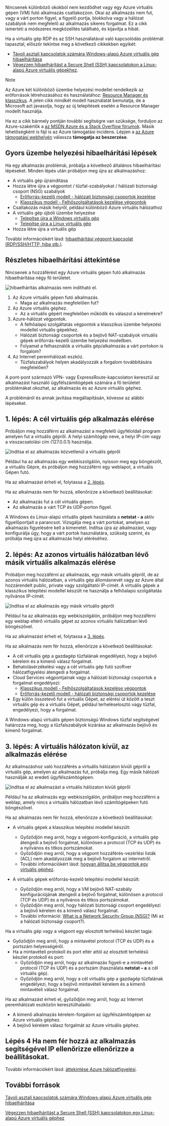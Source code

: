 Nincsenek különböző okokból nem kezdődhet vagy egy Azure virtuális gépen (VM) futó alkalmazás csatlakozzon. Okai az alkalmazás nem fut, vagy a várt porton figyel, a figyelő portja, blokkolva vagy a hálózat szabályok nem megfelelő az alkalmazás sikeres forgalmat. Ez a cikk ismerteti a módszeres megközelítés található, és kijavítja a hibát.

Ha a virtuális gép RDP és az SSH használatával való kapcsolódás problémát tapasztal, először tekintse meg a következő cikkekben egyikét:

* [Távoli asztali kapcsolatok számára Windows-alapú Azure virtuális gép hibaelhárítása](../articles/virtual-machines/windows/troubleshoot-rdp-connection.md)
* [Végezzen hibaelhárítást a Secure Shell (SSH) kapcsolatokon a Linux-alapú Azure virtuális gépekhez](../articles/virtual-machines/linux/troubleshoot-ssh-connection.md).

> [!NOTE]
> Az Azure két különböző üzembe helyezési modellel rendelkezik az erőforrások létrehozásához és használatához: [Resource Manager és klasszikus](../articles/resource-manager-deployment-model.md). A jelen cikk mindkét modell használatát bemutatja, de a Microsoft azt javasolja, hogy az új telepítések esetén a Resource Manager modellt használja.

Ha ez a cikk bármely pontján további segítségre van szüksége, forduljon az Azure-szakértők a [az MSDN Azure és a Stack Overflow fórumok](https://azure.microsoft.com/support/forums/). Másik lehetőségként is fájl is az Azure támogatási incidens. Lépjen a [az Azure támogatási webhelyén](https://azure.microsoft.com/support/options/) válassza **támogatja az beszerzése**.

## <a name="quick-start-troubleshooting-steps"></a>Gyors üzembe helyezési hibaelhárítási lépések
Ha egy alkalmazás problémái, próbálja a következő általános hibaelhárítási lépéseket. Minden lépés után próbáljon meg újra az alkalmazáshoz:

* A virtuális gép újraindítása
* Hozza létre újra a végpontot / tűzfal-szabályokat / hálózati biztonsági csoport (NSG) szabályok
  * [Erőforrás-kezelő modell - hálózati biztonsági csoportok kezelése](../articles/virtual-network/virtual-networks-create-nsg-arm-pportal.md)
  * [Klasszikus modell - Felhőszolgáltatások kezelése végpontok](../articles/cloud-services/cloud-services-enable-communication-role-instances.md)
* Csatlakozás másik helyről, például különböző Azure virtuális hálózathoz
* A virtuális gép újbóli üzembe helyezése
  * [Telepítse újra a Windows virtuális gép](../articles/virtual-machines/windows/redeploy-to-new-node.md)
  * [Telepítse újra a Linux virtuális gép](../articles/virtual-machines/linux/redeploy-to-new-node.md)
* Hozza létre újra a virtuális gép

További információkért lásd: [hibaelhárítási végpont kapcsolat (RDP/SSH/HTTP, hiba stb.)](https://social.msdn.microsoft.com/Forums/azure/en-US/538a8f18-7c1f-4d6e-b81c-70c00e25c93d/troubleshooting-endpoint-connectivity-rdpsshhttp-etc-failures?forum=WAVirtualMachinesforWindows).

## <a name="detailed-troubleshooting-overview"></a>Részletes hibaelhárítási áttekintése
Nincsenek a hozzáférést egy Azure virtuális gépen futó alkalmazás hibaelhárítása négy fő területet.

![hibaelhárítás alkalmazás nem indítható el.](./media/virtual-machines-common-troubleshoot-app-connection/tshoot_app_access1.png)

1. Az Azure virtuális gépen futó alkalmazás.
   * Maga az alkalmazás megfelelően fut?
2. Az Azure virtuális géphez.
   * Az a virtuális gépért megfelelően működik és válaszol a kérelmekre?
3. Azure-hálózat végpontok.
   * A felhőalapú szolgáltatás végpontok a klasszikus üzembe helyezési modellel virtuális gépekhez.
   * Hálózati biztonsági csoportok és a bejövő NAT-szabályok virtuális gépek erőforrás-kezelő üzembe helyezési modellben.
   * Folyamat a felhasználók a virtuális gép/alkalmazás a várt portokon is forgalom?
4. Az Internet peremhálózati eszköz.
   * Tűzfalszabályok helyen akadályozzák a forgalom továbbítására megfelelően?

A pont-pont származó VPN- vagy ExpressRoute-kapcsolaton keresztül az alkalmazást használó ügyfélszámítógépek számára a fő területet problémákat okozhat, az alkalmazás és az Azure virtuális géphez.

A problémáról és annak javítása megállapításán, kövesse az alábbi lépéseket.

## <a name="step-1-access-application-from-target-vm"></a>1. lépés: A cél virtuális gép alkalmazás elérése
Próbáljon meg hozzáférni az alkalmazást a megfelelő ügyféloldali program amelyen fut a virtuális gépről. A helyi számítógép neve, a helyi IP-cím vagy a visszacsatolási cím (127.0.0.1) használja.

![Indítsa el az alkalmazás közvetlenül a virtuális gépről](./media/virtual-machines-common-troubleshoot-app-connection/tshoot_app_access2.png)

Például ha az alkalmazás egy webkiszolgálón, nyisson meg egy böngészőt, a virtuális Gépre, és próbáljon meg hozzáférni egy weblapot, a virtuális Gépen futó.

Ha az alkalmazást érheti el, folytassa a [2. lépés](#step2).

Ha az alkalmazás nem fér hozzá, ellenőrizze a következő beállításokat:

* Az alkalmazás fut a cél virtuális gépen.
* Az alkalmazás a várt TCP és UDP-porton figyel.

A Windows és Linux-alapú virtuális gépek használata a **netstat - a** aktív figyelőportjait a parancsot. Vizsgálja meg a várt portokat, amelyen az alkalmazás figyelésére kell a kimenetét. Indítsa újra az alkalmazást, vagy konfigurálja úgy, hogy a várt portok használatára, szükség szerint, és próbálja meg újra az alkalmazás helyi eléréséhez.

## <a id="step2"></a>2. lépés: Az azonos virtuális hálózatban lévő másik virtuális alkalmazás elérése
Próbáljon meg hozzáférni az alkalmazás, egy másik virtuális gépről, de az azonos virtuális hálózatban, a virtuális gép állomásnevét vagy az Azure által hozzárendelt public, private vagy szolgáltatói IP-címét. A virtuális gépek a klasszikus telepítési modellel készült ne használja a felhőalapú szolgáltatás nyilvános IP-címét.

![Indítsa el az alkalmazás egy másik virtuális gépről](./media/virtual-machines-common-troubleshoot-app-connection/tshoot_app_access3.png)

Például ha az alkalmazás egy webkiszolgálón, próbáljon meg hozzáférni egy weblap eltérő virtuális gépet az azonos virtuális hálózatban lévő böngészővel.

Ha az alkalmazást érheti el, folytassa a [3. lépés](#step3).

Ha az alkalmazás nem fér hozzá, ellenőrizze a következő beállításokat:

* A cél virtuális gép a gazdagép tűzfalának engedélyezi, hogy a bejövő kérelem és a kimenő válasz forgalmat.
* Behatolásérzékelési vagy a cél virtuális gép futó szoftver hálózatfigyelési átengedi a forgalmat.
* Cloud Services végpontjainak vagy a hálózati biztonsági csoportok a forgalmat engedélyezi:
  * [Klasszikus modell - Felhőszolgáltatások kezelése végpontok](../articles/cloud-services/cloud-services-enable-communication-role-instances.md)
  * [Erőforrás-kezelő modell - hálózati biztonsági csoportok kezelése](../articles/virtual-network/virtual-networks-create-nsg-arm-pportal.md)
* Egy külön összetevő fut a virtuális Gépet, az elérési út között a teszt virtuális gép és a virtuális Gépet, például terheléselosztó vagy tűzfal, engedélyezi, hogy a forgalmat.

A Windows-alapú virtuális gépen biztonságú Windows tűzfal segítségével határozza meg, hogy a tűzfalszabályok kizárása az alkalmazás bejövő és kimenő forgalmat.

## <a id="step3"></a>3. lépés: A virtuális hálózaton kívül, az alkalmazás elérése
Az alkalmazáshoz való hozzáférés a virtuális hálózaton kívüli gépről a virtuális gép, amelyen az alkalmazás fut, próbálja meg. Egy másik hálózati használják az eredeti ügyfélszámítógépen.

![Indítsa el az alkalmazást a virtuális hálózaton kívüli gépről](./media/virtual-machines-common-troubleshoot-app-connection/tshoot_app_access4.png)

Például ha az alkalmazás egy webkiszolgálón, próbáljon meg hozzáférni a weblap, amely nincs a virtuális hálózatban lévő számítógépeken futó böngészővel.

Ha az alkalmazás nem fér hozzá, ellenőrizze a következő beállításokat:

* A virtuális gépek a klasszikus telepítési modellel készült:
  
  * Győződjön meg arról, hogy a végpont-konfiguráció, a virtuális gép átengedi a bejövő forgalmat, különösen a protocol (TCP és UDP) és a nyilvános és titkos portszámokat.
  * Győződjön meg arról, hogy a végpont hozzáférés-vezérlési listák (ACL) nem akadályozzák meg a bejövő forgalom az internetről.
  * További információkért lásd: [hogyan állítsa be végpontok egy virtuális géphez](../articles/virtual-machines/windows/classic/setup-endpoints.md?toc=%2fazure%2fvirtual-machines%2fwindows%2fclassic%2ftoc.json).
* A virtuális gépek erőforrás-kezelő telepítési modellel készült:
  
  * Győződjön meg arról, hogy a VM bejövő NAT-szabály konfigurációjának átengedi a bejövő forgalmat, különösen a protocol (TCP és UDP) és a nyilvános és titkos portszámokat.
  * Győződjön meg arról, hogy hálózati biztonsági csoport engedélyezi a bejövő kérelem és a kimenő válasz forgalmat.
  * További információ: [What is a Network Security Group (NSG)?](../articles/virtual-network/virtual-networks-nsg.md) (Mi az a hálózati biztonsági csoport?).

Ha a virtuális gép vagy a végpont egy elosztott terhelésű készlet tagja:

* Győződjön meg arról, hogy a mintavétel protocol (TCP és UDP) és a portszám helyességéről.
* Ha a mintavételi protokoll és port eltér attól az elosztott terhelésű készlet protokoll és port:
  * Győződjön meg arról, hogy az alkalmazás figyeli-e a mintavételi protocol (TCP és UDP) és a portszám (használata **netstat – a** a cél virtuális gép).
  * Győződjön meg arról, hogy a cél virtuális gép a gazdagép tűzfalának engedélyezi, hogy a bejövő mintavételi kérelem és a kimenő mintavételi válasz forgalmat.

Ha az alkalmazást érheti el, győződjön meg arról, hogy az Internet peremhálózati eszközön keresztülhaladó:

* A kimenő alkalmazás kérelem-forgalom az ügyfélszámítógépen az Azure virtuális géphez.
* A bejövő kérelem válasz forgalmát az Azure virtuális géphez.

## <a name="step-4-if-you-cannot-access-the-application-use-ip-verify-to-check-the-settings"></a>Lépés 4 Ha nem fér hozzá az alkalmazás segítségével IP ellenőrizze ellenőrizze a beállításokat. 

További információkért lásd: [áttekintése Azure hálózatfigyelési](https://docs.microsoft.com/en-us/azure/network-watcher/network-watcher-monitoring-overview). 

## <a name="additional-resources"></a>További források
[Távoli asztali kapcsolatok számára Windows-alapú Azure virtuális gép hibaelhárítása](../articles/virtual-machines/windows/troubleshoot-rdp-connection.md)

[Végezzen hibaelhárítást a Secure Shell (SSH) kapcsolatokon egy Linux-alapú Azure virtuális géphez](../articles/virtual-machines/linux/troubleshoot-ssh-connection.md)

